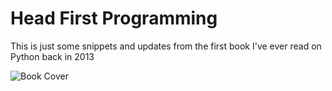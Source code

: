 # Head First Programming
This is just some snippets and updates from the first book I've ever read on Python back in 2013

![Book Cover]("book-cover.png")
